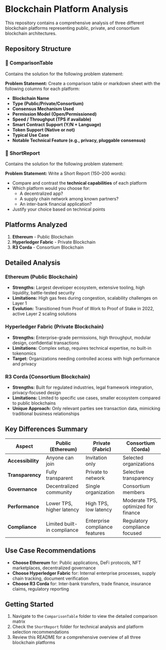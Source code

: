 # Blockchain Platform Analysis

This repository contains a comprehensive analysis of three different blockchain platforms representing public, private, and consortium blockchain architectures.

## Repository Structure

### 📁 ComparisonTable

Contains the solution for the following problem statement:

**Problem Statement:**
Create a comparison table or markdown sheet with the following columns for each platform:

- **Blockchain Name**
- **Type (Public/Private/Consortium)**
- **Consensus Mechanism Used**
- **Permission Model (Open/Permissioned)**
- **Speed / Throughput (TPS if available)**
- **Smart Contract Support (Y/N + Language)**
- **Token Support (Native or not)**
- **Typical Use Case**
- **Notable Technical Feature (e.g., privacy, pluggable consensus)**

### 📁 ShortReport

Contains the solution for the following problem statement:

**Problem Statement:**
Write a Short Report (150–200 words):

- Compare and contrast the **technical capabilities** of each platform
- Which platform would you choose for:
  - A decentralized app?
  - A supply chain network among known partners?
  - An inter-bank financial application?
- Justify your choice based on technical points

## Platforms Analyzed

1. **Ethereum** - Public Blockchain
2. **Hyperledger Fabric** - Private Blockchain
3. **R3 Corda** - Consortium Blockchain

## Detailed Analysis

### **Ethereum (Public Blockchain)**

- **Strengths:** Largest developer ecosystem, extensive tooling, high liquidity, battle-tested security
- **Limitations:** High gas fees during congestion, scalability challenges on Layer 1
- **Evolution:** Transitioned from Proof of Work to Proof of Stake in 2022, active Layer 2 scaling solutions

### **Hyperledger Fabric (Private Blockchain)**

- **Strengths:** Enterprise-grade permissions, high throughput, modular design, confidential transactions
- **Limitations:** Complex setup, requires technical expertise, no built-in tokenomics
- **Target:** Organizations needing controlled access with high performance and privacy

### **R3 Corda (Consortium Blockchain)**

- **Strengths:** Built for regulated industries, legal framework integration, privacy-focused design
- **Limitations:** Limited to specific use cases, smaller ecosystem compared to public blockchains
- **Unique Approach:** Only relevant parties see transaction data, mimicking traditional business relationships

## Key Differences Summary

| **Aspect**        | **Public (Ethereum)**       | **Private (Fabric)**           | **Consortium (Corda)**              |
| ----------------- | --------------------------- | ------------------------------ | ----------------------------------- |
| **Accessibility** | Anyone can join             | Invitation only                | Selected organizations              |
| **Transparency**  | Fully transparent           | Private to network             | Selective transparency              |
| **Governance**    | Decentralized community     | Single organization            | Consortium members                  |
| **Performance**   | Lower TPS, higher latency   | High TPS, low latency          | Moderate TPS, optimized for finance |
| **Compliance**    | Limited built-in compliance | Enterprise compliance features | Regulatory compliance focused       |

## Use Case Recommendations

- **Choose Ethereum** for: Public applications, DeFi protocols, NFT marketplaces, decentralized governance
- **Choose Hyperledger Fabric** for: Internal enterprise processes, supply chain tracking, document verification
- **Choose R3 Corda** for: Inter-bank transfers, trade finance, insurance claims, regulatory reporting

## Getting Started

1. Navigate to the `ComparisonTable` folder to view the detailed comparison matrix
2. Check the `ShortReport` folder for technical analysis and platform selection recommendations
3. Review this README for a comprehensive overview of all three blockchain platforms
